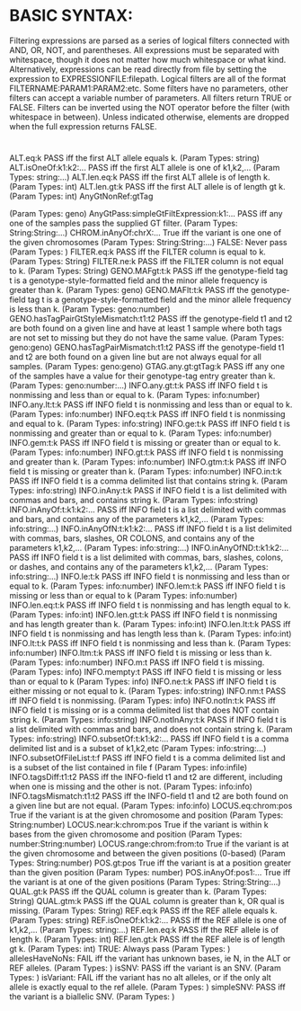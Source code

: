 
# BASIC SYNTAX:

Filtering expressions are parsed as a series of logical filters connected with AND, OR, NOT, and parentheses\. All expressions must be separated with whitespace, though it does not matter how much whitespace or what kind\. Alternatively, expressions can be read directly from file by setting the expression to EXPRESSIONFILE:filepath\. 
Logical filters are all of the format FILTERNAME:PARAM1:PARAM2:etc\. Some filters have no parameters, other filters can accept a variable number of parameters\. All filters return TRUE or FALSE\. Filters can be inverted using the NOT operator before the filter \(with whitespace in between\)\. Unless indicated otherwise, elements are dropped when the full expression returns FALSE\. 

# 


ALT\.eq:k
PASS iff the first ALT allele equals k\.
\(Param Types: string\)
ALT\.isOneOf:k1:k2:\.\.\.
PASS iff the first ALT allele is one of k1,k2,\.\.\.
\(Param Types: string:\.\.\.\)
ALT\.len\.eq:k
PASS iff the first ALT allele is of length k\.
\(Param Types: int\)
ALT\.len\.gt:k
PASS iff the first ALT allele is of length gt k\.
\(Param Types: int\)
AnyGtNonRef:gtTag

\(Param Types: geno\)
AnyGtPass:simpleGtFiltExpression:k1:\.\.\.
PASS iff any one of the samples pass the supplied GT filter\.
\(Param Types: String:String:\.\.\.\)
CHROM\.inAnyOf:chrX:\.\.\.
True iff the variant is one one of the given chromosomes
\(Param Types: String:String:\.\.\.\)
FALSE:
Never pass
\(Param Types: \)
FILTER\.eq:k
PASS iff the FILTER column is equal to k\.
\(Param Types: String\)
FILTER\.ne:k
PASS iff the FILTER column is not equal to k\.
\(Param Types: String\)
GENO\.MAFgt:t:k
PASS iff the genotype\-field tag t is a genotype\-style\-formatted field and the minor allele frequency is greater than k\.
\(Param Types: geno\)
GENO\.MAFlt:t:k
PASS iff the genotype\-field tag t is a genotype\-style\-formatted field and the minor allele frequency is less than k\.
\(Param Types: geno:number\)
GENO\.hasTagPairGtStyleMismatch:t1:t2
PASS iff the genotype\-field t1 and t2 are both found on a given line and have at least 1 sample where both tags are not set to missing but they do not have the same value\.
\(Param Types: geno:geno\)
GENO\.hasTagPairMismatch:t1:t2
PASS iff the genotype\-field t1 and t2 are both found on a given line but are not always equal for all samples\.
\(Param Types: geno:geno\)
GTAG\.any\.gt:gtTag:k
PASS iff any one of the samples have a value for their genotype\-tag entry greater than k\.
\(Param Types: geno:number:\.\.\.\)
INFO\.any\.gt:t:k
PASS iff INFO field t is nonmissing and less than or equal to k\.
\(Param Types: info:number\)
INFO\.any\.lt:t:k
PASS iff INFO field t is nonmissing and less than or equal to k\.
\(Param Types: info:number\)
INFO\.eq:t:k
PASS iff INFO field t is nonmissing and equal to k\.
\(Param Types: info:string\)
INFO\.ge:t:k
PASS iff INFO field t is nonmissing and greater than or equal to k\.
\(Param Types: info:number\)
INFO\.gem:t:k
PASS iff INFO field t is missing or greater than or equal to k\.
\(Param Types: info:number\)
INFO\.gt:t:k
PASS iff INFO field t is nonmissing and greater than k\.
\(Param Types: info:number\)
INFO\.gtm:t:k
PASS iff INFO field t is missing or greater than k\.
\(Param Types: info:number\)
INFO\.in:t:k
PASS iff INFO field t is a comma delimited list that contains string k\.
\(Param Types: info:string\)
INFO\.inAny:t:k
PASS if INFO field t is a list delimited with commas and bars, and contains string k\.
\(Param Types: info:string\)
INFO\.inAnyOf:t:k1:k2:\.\.\.
PASS iff INFO field t is a list delimited with commas and bars, and contains any of the parameters k1,k2,\.\.\.
\(Param Types: info:string:\.\.\.\)
INFO\.inAnyOfN:t:k1:k2:\.\.\.
PASS iff INFO field t is a list delimited with commas, bars, slashes, OR COLONS, and contains any of the parameters k1,k2,\.\.\.
\(Param Types: info:string:\.\.\.\)
INFO\.inAnyOfND:t:k1:k2:\.\.\.
PASS iff INFO field t is a list delimited with commas, bars, slashes, colons, or dashes, and contains any of the parameters k1,k2,\.\.\.
\(Param Types: info:string:\.\.\.\)
INFO\.le:t:k
PASS iff INFO field t is nonmissing and less than or equal to k\.
\(Param Types: info:number\)
INFO\.lem:t:k
PASS iff INFO field t is missing or less than or equal to k
\(Param Types: info:number\)
INFO\.len\.eq:t:k
PASS iff INFO field t is nonmissing and has length equal to k\.
\(Param Types: info:int\)
INFO\.len\.gt:t:k
PASS iff INFO field t is nonmissing and has length greater than k\.
\(Param Types: info:int\)
INFO\.len\.lt:t:k
PASS iff INFO field t is nonmissing and has length less than k\.
\(Param Types: info:int\)
INFO\.lt:t:k
PASS iff INFO field t is nonmissing and less than k\.
\(Param Types: info:number\)
INFO\.ltm:t:k
PASS iff INFO field t is missing or less than k\.
\(Param Types: info:number\)
INFO\.m:t
PASS iff INFO field t is missing\.
\(Param Types: info\)
INFO\.mempty:t
PASS iff INFO field t is missing or less than or equal to k
\(Param Types: info\)
INFO\.ne:t:k
PASS iff INFO field t is either missing or not equal to k\.
\(Param Types: info:string\)
INFO\.nm:t
PASS iff INFO field t is nonmissing\.
\(Param Types: info\)
INFO\.notIn:t:k
PASS iff INFO field t is missing or is a comma delimited list that does NOT contain string k\.
\(Param Types: info:string\)
INFO\.notInAny:t:k
PASS if INFO field t is a list delimited with commas and bars, and does not contain string k\.
\(Param Types: info:string\)
INFO\.subsetOf:t:k1:k2:\.\.\.
PASS iff INFO field t is a comma delimited list and is a subset of k1,k2,etc
\(Param Types: info:string:\.\.\.\)
INFO\.subsetOfFileList:t:f
PASS iff INFO field t is a comma delimited list and is a subset of the list contained in file f
\(Param Types: info:infile\)
INFO\.tagsDiff:t1:t2
PASS iff the INFO\-field t1 and t2 are different, including when one is missing and the other is not\.
\(Param Types: info:info\)
INFO\.tagsMismatch:t1:t2
PASS iff the INFO\-field t1 and t2 are both found on a given line but are not equal\.
\(Param Types: info:info\)
LOCUS\.eq:chrom:pos
True if the variant is at the given chromosome and position
\(Param Types: String:number\)
LOCUS\.near:k:chrom:pos
True if the variant is within k bases from the given chromosome and position
\(Param Types: number:String:number\)
LOCUS\.range:chrom:from:to
True if the variant is at the given chromosome and between the given positions \(0\-based\)
\(Param Types: String:number\)
POS\.gt:pos
True iff the variant is at a position greater than the given position
\(Param Types: number\)
POS\.inAnyOf:pos1:\.\.\.
True iff the variant is at one of the given positions
\(Param Types: String:String:\.\.\.\)
QUAL\.gt:k
PASS iff the QUAL column is greater than k\.
\(Param Types: String\)
QUAL\.gtm:k
PASS iff the QUAL column is greater than k, OR qual is missing\.
\(Param Types: String\)
REF\.eq:k
PASS iff the REF allele equals k\.
\(Param Types: string\)
REF\.isOneOf:k1:k2:\.\.\.
PASS iff the REF allele is one of k1,k2,\.\.\.
\(Param Types: string:\.\.\.\)
REF\.len\.eq:k
PASS iff the REF allele is of length k\.
\(Param Types: int\)
REF\.len\.gt:k
PASS iff the REF allele is of length gt k\.
\(Param Types: int\)
TRUE:
Always pass
\(Param Types: \)
allelesHaveNoNs:
FAIL iff the variant has unknown bases, ie N, in the ALT or REF alleles\.
\(Param Types: \)
isSNV:
PASS iff the variant is an SNV\.
\(Param Types: \)
isVariant:
FAIL iff the variant has no alt alleles, or if the only alt allele is exactly equal to the ref allele\.
\(Param Types: \)
simpleSNV:
PASS iff the variant is a biallelic SNV\.
\(Param Types: \)